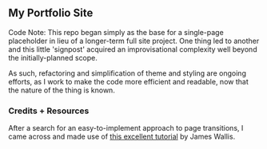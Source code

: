 ## My Portfolio Site

Code Note: This repo began simply as the base for a single-page placeholder in lieu of a longer-term full site project. One thing led to another and this little 'signpost' acquired an improvisational complexity well beyond the initially-planned scope.

As such, refactoring and simplification of theme and styling are ongoing efforts, as I work to make the code more efficient and readable, now that the nature of the thing is known.

### Credits + Resources

After a search for an easy-to-implement approach to page transitions, I came across and made use of [this excellent tutorial](https://wallis.dev/blog/nextjs-page-transitions-with-framer-motion) by James Wallis.

